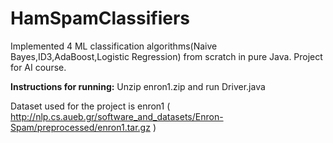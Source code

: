 # HamSpamClassifiers
Implemented 4 ML classification algorithms(Naive Bayes,ID3,AdaBoost,Logistic Regression) from scratch in pure Java. Project for AI course.

**Instructions for running:** Unzip enron1.zip and run Driver.java 

Dataset used for the project is enron1 ( http://nlp.cs.aueb.gr/software_and_datasets/Enron-Spam/preprocessed/enron1.tar.gz )
